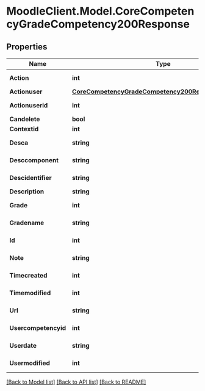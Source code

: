 # MoodleClient.Model.CoreCompetencyGradeCompetency200Response

## Properties

Name | Type | Description | Notes
------------ | ------------- | ------------- | -------------
**Action** | **int** | action | [default to null]
**Actionuser** | [**CoreCompetencyGradeCompetency200ResponseActionuser**](CoreCompetencyGradeCompetency200ResponseActionuser.md) |  | [optional] 
**Actionuserid** | **int** | actionuserid | [default to null]
**Candelete** | **bool** | candelete | 
**Contextid** | **int** | contextid | 
**Desca** | **string** | desca | [default to "null"]
**Desccomponent** | **string** | desccomponent | [default to "null"]
**Descidentifier** | **string** | descidentifier | [default to "null"]
**Description** | **string** | description | 
**Grade** | **int** | grade | [default to null]
**Gradename** | **string** | gradename | [default to "null"]
**Id** | **int** | id | [default to 0]
**Note** | **string** | note | [default to "null"]
**Timecreated** | **int** | timecreated | [default to 0]
**Timemodified** | **int** | timemodified | [default to 0]
**Url** | **string** | url | [default to "null"]
**Usercompetencyid** | **int** | usercompetencyid | [default to null]
**Userdate** | **string** | userdate | [default to "null"]
**Usermodified** | **int** | usermodified | [default to 0]

[[Back to Model list]](../README.md#documentation-for-models) [[Back to API list]](../README.md#documentation-for-api-endpoints) [[Back to README]](../README.md)


